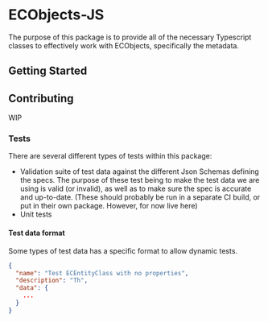 # ECObjects-JS

The purpose of this package is to provide all of the necessary Typescript classes to effectively work with ECObjects, specifically the metadata.

## Getting Started

## Contributing

WIP

### Tests

There are several different types of tests within this package:
*  Validation suite of test data against the different Json Schemas defining the specs. The purpose of these test being to make the test data we are using is valid (or invalid), as well as to make sure the spec is accurate and up-to-date. (These should probably be run in a separate CI build, or put in their own package. However, for now live here)
*  Unit tests

#### Test data format

Some types of test data has a specific format to allow dynamic tests.

```json
{
  "name": "Test ECEntityClass with no properties",
  "description": "Th",
  "data": {
    ...
  }
}
```
